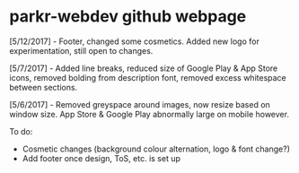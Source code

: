 # parkr-webdev github webpage

[5/12/2017] - Footer, changed some cosmetics.  Added new logo for experimentation, still open to changes.

[5/7/2017] - Added line breaks, reduced size of Google Play & App Store icons, removed bolding from description font, removed excess whitespace between sections.

[5/6/2017] - Removed greyspace around images, now resize based on window size.  App Store & Google Play abnormally large on mobile however.

To do:
- Cosmetic changes (background colour alternation, logo & font change?)
- Add footer once design, ToS, etc. is set up
